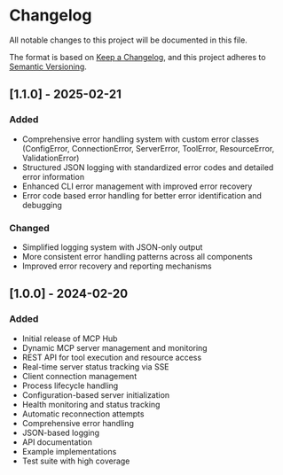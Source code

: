 # Changelog

All notable changes to this project will be documented in this file.

The format is based on [Keep a Changelog](https://keepachangelog.com/),
and this project adheres to [Semantic Versioning](https://semver.org/spec/v2.0.0.html).

## [1.1.0] - 2025-02-21

### Added

- Comprehensive error handling system with custom error classes (ConfigError, ConnectionError, ServerError, ToolError, ResourceError, ValidationError)
- Structured JSON logging with standardized error codes and detailed error information
- Enhanced CLI error management with improved error recovery
- Error code based error handling for better error identification and debugging

### Changed

- Simplified logging system with JSON-only output
- More consistent error handling patterns across all components
- Improved error recovery and reporting mechanisms

## [1.0.0] - 2024-02-20

### Added

- Initial release of MCP Hub
- Dynamic MCP server management and monitoring
- REST API for tool execution and resource access
- Real-time server status tracking via SSE
- Client connection management
- Process lifecycle handling
- Configuration-based server initialization
- Health monitoring and status tracking
- Automatic reconnection attempts
- Comprehensive error handling
- JSON-based logging
- API documentation
- Example implementations
- Test suite with high coverage
